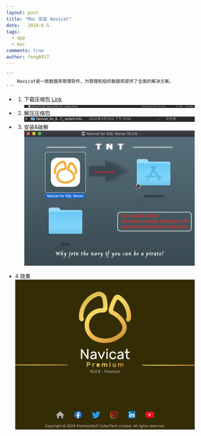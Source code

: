 ```yaml
---
layout: post
title: "Mac 安装 Navicat"
date:   2018-6-5
tags: 
  - app
  - mac
comments: true
author: feng6917
---
```


    ```
        Navicat是一款数据库管理软件，为管理和组织数据库提供了全面的解决方案。
    ```

<!-- more -->

- 1. 下载压缩包
      [Link](https://pan.baidu.com/s/1XL9QCsCvuIU5DpH-dr0LjA?pwd=c02x)
      ![img](../images/2018-6-5/1.jpg)
- 2. 解压压缩包
      ![img](../images/2018-6-5/2.jpg)
- 3. 安装&破解
     ![img](../images/2018-6-5/3.jpg)

- 4 效果
    ![img](../images/2018-6-5/4.jpg)
